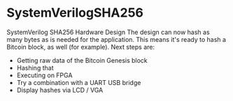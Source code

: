 # SystemVerilogSHA256

SystemVerilog SHA256 Hardware Design
The design can now hash as many bytes as is needed for the application.
This means it's ready to hash a Bitcoin block, as well (for example).
Next steps are:
* Getting raw data of the Bitcoin Genesis block
* Hashing that
* Executing on FPGA
* Try a combination with a UART USB bridge
* Display hashes via LCD / VGA
